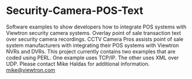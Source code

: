 # Security-Camera-POS-Text
Software examples to show developers how to integrate POS systems with Viewtron security camera systems. Overlay point of sale transaction text over security camera recordings.
CCTV Camera Pros assists point of sale system manufacturers with integrating their POS systems with Viewtron NVRs and DVRs.
This project currently contains two examples that are coded using PERL. One example uses TCP/IP. The other uses XML over UDP.
Please contact Mike Haldas for additional information. mike@viewtron.com
